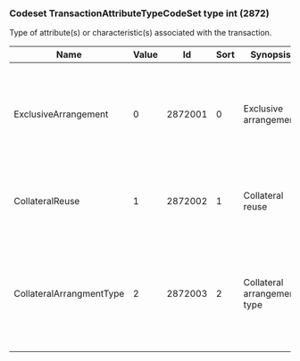 ### Codeset TransactionAttributeTypeCodeSet type int (2872)

Type of attribute(s) or characteristic(s) associated with the transaction.

| Name                     | Value | Id      | Sort | Synopsis                    | Elaboration                                                                                                                               |
|--------------------------|-------|---------|------|-----------------------------|-------------------------------------------------------------------------------------------------------------------------------|
| ExclusiveArrangement     | 0     | 2872001 | 0    | Exclusive arrangement       | In the context of securities borrowing and lending transaction, an indication of whether the borrower has exclusive access to borrow from the lender's securities portfolio. Not applicable to commodities. TransactionAttributeValue(2873) takes Y or N value.                                                       |
| CollateralReuse          | 1     | 2872002 | 1    | Collateral reuse            | Indication of whether the collateral taker can reuse the securities provided as collateral for the transaction. TransactionAttributeValue(tbd2873) takes Y or N value.                                                                                                                               |
| CollateralArrangmentType | 2     | 2872003 | 2    | Collateral arrangement type | In the context of securities financing transactions, indicates the type of collateral arrangement. For EU SFTR reporting, TransactionAttributeValue(2873) may take ESMA assigned values "TTCA" (title transfer), "SICA" (securities financial interest), or "SIUR" (securities financial interest with right of use). |

